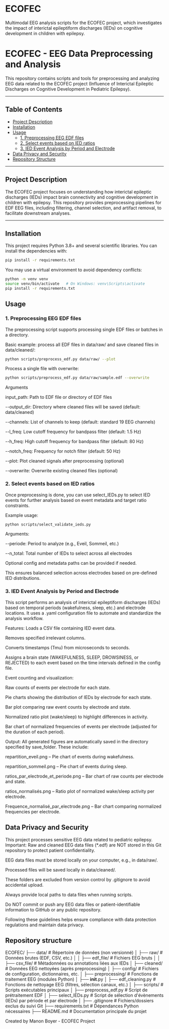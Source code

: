 # ECOFEC
Multimodal EEG analysis scripts for the ECOFEC project, which investigates the impact of interictal epileptiform discharges (IEDs) on cognitive development in children with epilepsy.

# ECOFEC - EEG Data Preprocessing and Analysis

This repository contains scripts and tools for preprocessing and analyzing EEG data related to the ECOFEC project (Influence of Interictal Epileptic Discharges on Cognitive Development in Pediatric Epilepsy).

---

## Table of Contents

- [Project Description](#project-description)  
- [Installation](#installation)  
- [Usage](#usage) 
    - [1. Preprocessing EEG EDF files](#preprocess_edf)
    - [2. Select events based on IED ratios](#select_validate_ieds)
    - [3. IED Event Analysis by Period and Electrode](#ied_event_analysis)
- [Data Privacy and Security](#data-privacy-and-security)  
- [Repository Structure](#repository-structure)  

---

## Project Description

The ECOFEC project focuses on understanding how interictal epileptic discharges (IEDs) impact brain connectivity and cognitive development in children with epilepsy. This repository provides preprocessing pipelines for EDF EEG files, including filtering, channel selection, and artifact removal, to facilitate downstream analyses.

---

## Installation

This project requires Python 3.8+ and several scientific libraries. You can install the dependencies with:

```bash
pip install -r requirements.txt
```

You may use a virtual environment to avoid dependency conflicts:

```bash
python -m venv venv
source venv/bin/activate   # On Windows: venv\Scripts\activate
pip install -r requirements.txt
```

## Usage

### 1. Preprocessing EEG EDF files

The preprocessing script supports processing single EDF files or batches in a directory.

Basic example: process all EDF files in data/raw/ and save cleaned files in data/cleaned/:
```bash
python scripts/preprocess_edf.py data/raw/ --plot
```

Process a single file with overwrite:
```bash
python scripts/preprocess_edf.py data/raw/sample.edf --overwrite
```

Arguments

input_path: Path to EDF file or directory of EDF files

--output_dir: Directory where cleaned files will be saved (default: data/cleaned)

--channels: List of channels to keep (default: standard 19 EEG channels)

--l_freq: Low cutoff frequency for bandpass filter (default: 1.5 Hz)

--h_freq: High cutoff frequency for bandpass filter (default: 80 Hz)

--notch_freq: Frequency for notch filter (default: 50 Hz)

--plot: Plot cleaned signals after preprocessing (optional)

--overwrite: Overwrite existing cleaned files (optional)

### 2. Select events based on IED ratios
Once preprocessing is done, you can use select_IEDs.py to select IED events for further analysis based on event metadata and target ratio constraints.

Example usage:
```bash
python scripts/select_validate_ieds.py
```

Arguments:

--periode: Period to analyze (e.g., Eveil, Sommeil, etc.)

--n_total: Total number of IEDs to select across all electrodes

Optional config and metadata paths can be provided if needed.

This ensures balanced selection across electrodes based on pre-defined IED distributions.

### 3. IED Event Analysis by Period and Electrode

This script performs an analysis of interictal epileptiform discharges (IEDs) based on temporal periods (wakefulness, sleep, etc.) and electrode locations. It uses a .yaml configuration file to automate and standardize the analysis workflow.

Features:
Loads a CSV file containing IED event data.

Removes specified irrelevant columns.

Converts timestamps (Tmu) from microseconds to seconds.

Assigns a brain state (WAKEFULNESS, SLEEP, DROWSINESS, or REJECTED) to each event based on the time intervals defined in the config file.

Event counting and visualization:

Raw counts of events per electrode for each state.

Pie charts showing the distribution of IEDs by electrode for each state.

Bar plot comparing raw event counts by electrode and state.

Normalized ratio plot (wake/sleep) to highlight differences in activity.

Bar chart of normalized frequencies of events per electrode (adjusted for the duration of each period).

Output:
All generated figures are automatically saved in the directory specified by save_folder. These include:

repartition_eveil.png – Pie chart of events during wakefulness.

repartition_sommeil.png – Pie chart of events during sleep.

ratios_par_electrode_et_periode.png – Bar chart of raw counts per electrode and state.

ratios_normalisés.png – Ratio plot of normalized wake/sleep activity per electrode.

Frequence_normalisé_par_electrode.png – Bar chart comparing normalized frequencies per electrode.


## Data Privacy and Security

This project processes sensitive EEG data related to pediatric epilepsy.
Important: Raw and cleaned EEG data files (*.edf) are NOT stored in this Git repository to protect patient confidentiality.

EEG data files must be stored locally on your computer, e.g., in data/raw/.

Processed files will be saved locally in data/cleaned/.

These folders are excluded from version control by .gitignore to avoid accidental upload.

Always provide local paths to data files when running scripts.

Do NOT commit or push any EEG data files or patient-identifiable information to GitHub or any public repository.

Following these guidelines helps ensure compliance with data protection regulations and maintain data privacy.

## Repository structure 

ECOFEC/
├── data/                          # Répertoire de données (non versionné)
│   ├── raw/                      # Données brutes (EDF, CSV, etc.)
│   │   ├── edf_file/            # Fichiers EEG bruts
│   │   ├── csv_file/            # Métadonnées ou annotations liées aux IEDs
│   ├── cleaned/                 # Données EEG nettoyées (après preprocessing)
│   ├── config/                  # Fichiers de configuration, dictionnaires, etc.
│
├── preprocessing/               # Fonctions de traitement EEG (modules Python)
│   ├── __init__.py
│   ├── edf_cleaning.py         # Fonctions de nettoyage EEG (filtres, sélection canaux, etc.)
│
├── scripts/                     # Scripts exécutables principaux
│   ├── preprocess_edf.py       # Script de prétraitement EDF
│   ├── select_IEDs.py          # Script de sélection d'évènements (IEDs) par période et par électrode
│
├── .gitignore                   # Fichiers/dossiers exclus du suivi Git
├── requirements.txt             # Dépendances Python nécessaires
├── README.md                    # Documentation principale du projet


Created by Manon Boyer - ECOFEC Project
